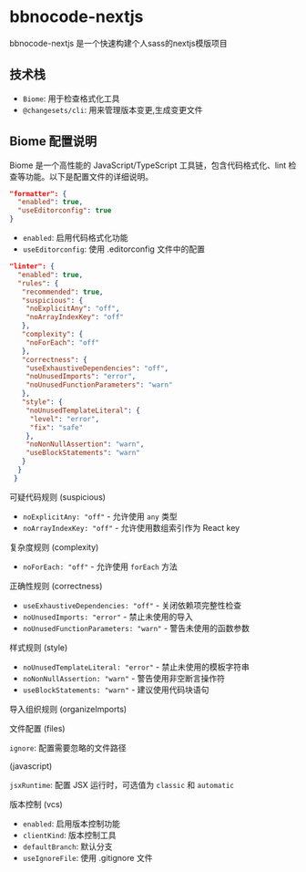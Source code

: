 # bbnocode-nextjs

bbnocode-nextjs 是一个快速构建个人sass的nextjs模版项目


## 技术栈

- `Biome`: 用于检查格式化工具
- `@changesets/cli`:  用来管理版本变更,生成变更文件


##  Biome 配置说明

Biome 是一个高性能的 JavaScript/TypeScript 工具链，包含代码格式化、lint 检查等功能。以下是配置文件的详细说明。


```json
"formatter": {
  "enabled": true,
  "useEditorconfig": true
}
```

- `enabled`: 启用代码格式化功能
- `useEditorconfig`: 使用 .editorconfig 文件中的配置


```json
"linter": {
  "enabled": true,
  "rules": {
   "recommended": true,
   "suspicious": {
    "noExplicitAny": "off",
    "noArrayIndexKey": "off"
   },
   "complexity": {
    "noForEach": "off"
   },
   "correctness": {
    "useExhaustiveDependencies": "off",
    "noUnusedImports": "error",
    "noUnusedFunctionParameters": "warn"
   },
   "style": {
    "noUnusedTemplateLiteral": {
     "level": "error",
     "fix": "safe"
    },
    "noNonNullAssertion": "warn",
    "useBlockStatements": "warn"
   }
  }
 }

```

可疑代码规则 (suspicious)

- `noExplicitAny: "off"` - 允许使用 `any` 类型
- `noArrayIndexKey: "off"` - 允许使用数组索引作为 React key

复杂度规则 (complexity)

- `noForEach: "off"` - 允许使用 `forEach` 方法

正确性规则 (correctness)

- `useExhaustiveDependencies: "off"` - 关闭依赖项完整性检查
- `noUnusedImports: "error"` - 禁止未使用的导入
- `noUnusedFunctionParameters: "warn"` - 警告未使用的函数参数

样式规则 (style)

- `noUnusedTemplateLiteral: "error"` - 禁止未使用的模板字符串
- `noNonNullAssertion: "warn"` - 警告使用非空断言操作符
- `useBlockStatements: "warn"` - 建议使用代码块语句

导入组织规则 (organizeImports)


文件配置 (files)

`ignore`: 配置需要忽略的文件路径


(javascript)

`jsxRuntime`: 配置 JSX 运行时，可选值为 `classic` 和 `automatic`

版本控制 (vcs)

- `enabled`: 启用版本控制功能
- `clientKind`: 版本控制工具
- `defaultBranch`: 默认分支
- `useIgnoreFile`: 使用 .gitignore 文件

